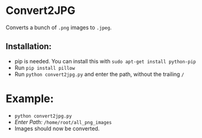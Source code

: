 # Convert2JPG


Converts a bunch of `.png` images to `.jpeg`.
## Installation:
  - pip is needed. You can install this with `sudo apt-get install python-pip`
  - Run `pip install pillow`
  - Run `python convert2jpg.py` and enter the path, without the trailing `/`
  

# Example:

  - `python convert2jpg.py` 
  - *Enter Path:* `/home/root/all_png_images`
  - Images should now be converted. 
